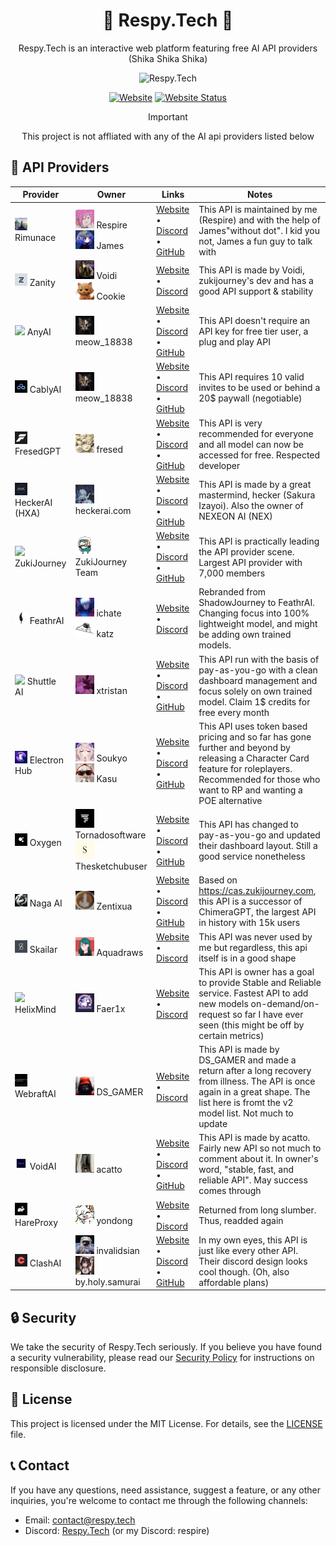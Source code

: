 <div align="center">

# 🌟 Respy.Tech 🌟

Respy.Tech is an interactive web platform featuring free AI API providers
<br>
(Shika Shika Shika)

<img src="https://respy.tech/images/shikanoko.png" alt="Respy.Tech" width="300">

[![Website](https://img.shields.io/badge/Website-respy.tech-blue?style=flat-square&logo=netlify)](https://respy.tech/)
[![Website Status](https://img.shields.io/website?url=https%3A%2F%2Frespy.tech&style=flat-square&logo=replit&label=Website%20Status)](https://respy.tech/)

> [!IMPORTANT]
> This project is not affliated with any of the AI api providers listed below

</div>

## 🤝 API Providers

| Provider                                                              | Owner                                                                                                                                          | Links                                                                                                                                 | Notes                                                                                                                                                                                              |
| --------------------------------------------------------------------- | ---------------------------------------------------------------------------------------------------------------------------------------------- | ------------------------------------------------------------------------------------------------------------------------------------- | -------------------------------------------------------------------------------------------------------------------------------------------------------------------------------------------------- |
| <img src="src/assets/icons/rimunace.gif" width="20"> Rimunace         | <img src="src/assets/avatar/respire.gif" width="30"> Respire<br><img src="src/assets/avatar/james.webp" width="30"> James                      | [Website](https://api.rimunace.xyz) • [Discord](https://discord.gg/respy-tech) • [GitHub](https://github.com/rimunace)                | This API is maintained by me (Respire) and with the help of James"without dot". I kid you not, James a fun guy to talk with                                                                        |
| <img src="src/assets/icons/zanity.webp" width="20"> Zanity            | <img src="src/assets/avatar/voidi.webp" width="30"> Voidi<br><img src="src/assets/avatar/cookie.webp" width="30"> Cookie                       | [Website](https://zanity.xyz/) • [Discord](https://discord.gg/4DRjqaFkhd)                                                             | This API is made by Voidi, zukijourney's dev and has a good API support & stability                                                                                                                |
| <img src="src/assets/icons/anyai.gif" width="20"> AnyAI               | <img src="src/assets/avatar/meow.webp" width="30"> meow_18838                                                                                  | [Website](https://api.airforce/) • [Discord](https://discord.com/invite/q55gsH8z5F) • [GitHub](https://github.com/meow-18838)         | This API doesn't require an API key for free tier user, a plug and play API                                                                                                                        |
| <img src="src/assets/icons/cablyai.gif" width="20"> CablyAI           | <img src="src/assets/avatar/meow.webp" width="30"> meow_18838                                                                                  | [Website](https://cablyai.com/) • [Discord](https://discord.gg/2k4j4PxE) • [GitHub](https://github.com/meow-18838)                    | This API requires 10 valid invites to be used or behind a 20$ paywall (negotiable)                                                                                                                 |
| <img src="src/assets/icons/fresedgpt.webp" width="20"> FresedGPT      | <img src="src/assets/avatar/fresed.webp" width="30"> fresed                                                                                    | [Website](https://fresed-api.gitbook.io/fresed-api) • [Discord](https://discord.gg/QX86yU4G) • [GitHub](https://github.com/qazplmqaz) | This API is very recommended for everyone and all model can now be accessed for free. Respected developer                                                                                          |
| <img src="src/assets/icons/heckerai.webp" width="20"> HeckerAI (HXA)  | <img src="src/assets/avatar/hecker.webp" width="30"> heckerai.com                                                                              | [Website](https://heckerai.com) • [Discord](https://discord.gg/Hg7jw8K8) • [GitHub](https://github.com/LiveGamer101)                  | This API is made by a great mastermind, hecker (Sakura Izayoi). Also the owner of NEXEON AI (NEX)                                                                                                  |
| <img src="src/assets/icons/zukijourney.gif" width="20"> ZukiJourney   | <img src="src/assets/avatar/ZukiJourney.png" width="30"> ZukiJourney Team                                                                      | [Website](https://zukijourney.com) • [Discord](https://discord.gg/zukijourney) • [GitHub](https://github.com/zukijourney)             | This API is practically leading the API provider scene. Largest API provider with 7,000 members                                                                                                    |
| <img src="src/assets/icons/feathrai.webp" width="20"> FeathrAI        | <img src="src/assets/avatar/ichate.webp" width="30"> ichate<br><img src="src/assets/avatar/katz.webp" width="30"> katz                         | [Website](https://shadowjourney.xyz) • [Discord](https://discord.com/invite/yB2YZJUA3F)                                               | Rebranded from ShadowJourney to FeathrAI. Changing focus into 100% lightweight model, and might be adding own trained models.                                                                      |
| <img src="src/assets/icons/shuttleai.gif" width="20"> Shuttle AI      | <img src="src/assets/avatar/tristan.webp" width="30"> xtristan                                                                                 | [Website](https://shuttleai.com) • [Discord](https://discord.com/invite/shuttleai) • [GitHub](https://github.com/tristandevs)         | This API run with the basis of pay-as-you-go with a clean dashboard management and focus solely on own trained model. Claim 1$ credits for free every month                                        |
| <img src="src/assets/icons/electronhub.webp" width="20"> Electron Hub | <img src="src/assets/avatar/soukyo.gif" width="30"> Soukyo<br><img src="src/assets/avatar/kasu.webp" width="30"> Kasu                          | [Website](https://api.electronhub.top) • [Discord](https://discord.gg/apUUqbxCBQ) • [GitHub](https://github.com/snowby666)            | This API uses token based pricing and so far has gone further and beyond by releasing a Character Card feature for roleplayers. Recommended for those who want to RP and wanting a POE alternative |
| <img src="src/assets/icons/oxygen.webp" width="20"> Oxygen            | <img src="src/assets/avatar/tornado.webp" width="30"> Tornadosoftware<br><img src="src/assets/avatar/sketchy.webp" width="30"> Thesketchubuser | [Website](https://oxyapi.uk) • [Discord](https://discord.com/invite/kM6MaCqGKA) • [GitHub](https://github.com/tornado-softwares)      | This API has changed to pay-as-you-go and updated their dashboard layout. Still a good service nonetheless                                                                                         |
| <img src="src/assets/icons/nagaai.webp" width="20"> Naga AI           | <img src="src/assets/avatar/zentix.webp" width="30"> Zentixua                                                                                  | [Website](https://naga.ac) • [Discord](https://discord.com/invite/JxRBXBhabu) • [GitHub](https://github.com/ZentixUA)                 | Based on https://cas.zukijourney.com, this API is a successor of ChimeraGPT, the largest API in history with 15k users                                                                             |
| <img src="src/assets/icons/skailar.webp" width="20"> Skailar          | <img src="src/assets/avatar/aqua.webp" width="30"> Aquadraws                                                                                   | [Website](https://test.skailar.it/) • [Discord](https://discord.com/invite/ka9tkU9UNz)                                                | This API was never used by me but regardless, this api itself is in a good shape                                                                                                                   |
| <img src="src/assets/icons/helixmind.gif" width="20"> HelixMind       | <img src="src/assets/avatar/phantasifae.webp" width="30"> Faer1x                                                                               | [Website](https://helixmind.online) • [Discord](https://discord.gg/n7RpEtH8J8)                                                        | This API is owner has a goal to provide Stable and Reliable service. Fastest API to add new models on-demand/on-request so far I have ever seen (this might be off by certain metrics)             |
| <img src="src/assets/icons/webraftai.webp" width="20"> WebraftAI      | <img src="src/assets/avatar/dsgamer.webp" width="30"> DS_GAMER                                                                                 | [Website](https://api.webraft.in/) • [Discord](https://discord.gg/Fy2BVXR9Qb)                                                         | This API is made by DS_GAMER and made a return after a long recovery from illness. The API is once again in a great shape. The list here is fromt the v2 model list. Not much to update            |
| <img src="src/assets/icons/voidai.gif" width="20"> VoidAI             | <img src="src/assets/avatar/acatto.webp" width="30"> acatto                                                                                    | [Website](https://voidai.xyz) • [Discord](https://discord.com/invite/pQab7kukfu) • [GitHub](https://github.com/acatto)                | This API is made by acatto. Fairly new API so not much to comment about it. In owner's word, "stable, fast, and reliable API". May success comes through                                           |
| <img src="src/assets/icons/hareproxy.webp" width="20"> HareProxy      | <img src="src/assets/avatar/yongdong.webp" width="30"> yondong                                                                                 | [Website](https://api.hareproxy.com/) • [Discord](https://discord.gg/hareproxy)                                                       | Returned from long slumber. Thus, readded again                                                                                                                                                    |
| <img src="src/assets/icons/clashai.webp" width="20"> ClashAI          | <img src="src/assets/avatar/sian.webp" width="30"> invalidsian<br><img src="src/assets/avatar/samurai.webp" width="30"> by.holy.samurai        | [Website](https://clashai.eu) • [Discord](https://discord.gg/KfCauDuM7T) • [GitHub](https://github.com/invalidsian)                   | In my own eyes, this API is just like every other API. Their discord design looks cool though. (Oh, also affordable plans)                                                                         |

## 🔒 Security

We take the security of Respy.Tech seriously. If you believe you have found a security vulnerability, please read our [Security Policy](SECURITY.md) for instructions on responsible disclosure.

## 📄 License

This project is licensed under the MIT License. For details, see the [LICENSE](LICENSE) file.

## 📞 Contact

If you have any questions, need assistance, suggest a feature, or any other inquiries, you're welcome to contact me through the following channels:

- Email: [contact@respy.tech](mailto:contact@respy.tech)
- Discord: [Respy.Tech](https://discord.gg/respy-tech) (or my Discord: respire)
